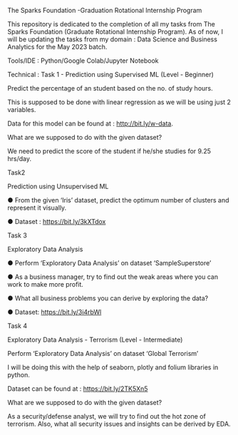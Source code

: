 The Sparks Foundation -Graduation Rotational Internship Program

This repository is dedicated to the completion of all my tasks from The Sparks Foundation (Graduate Rotational Internship Program). As of now, I will be updating the tasks from my domain : Data Science and Business Analytics for the May 2023 batch.

Tools/IDE : Python/Google Colab/Jupyter Notebook

Technical : Task 1 - Prediction using Supervised ML (Level - Beginner)

Predict the percentage of an student based on the no. of study hours.

This is supposed to be done with linear regression as we will be using just 2 variables. 

Data for this model can be found at : http://bit.ly/w-data.

What are we supposed to do with the given dataset?

We need to predict the score of the student if he/she studies for 9.25 hrs/day.


Task2

Prediction using Unsupervised ML

● From the given ‘Iris’ dataset, predict the optimum number of clusters and represent it visually.

● Dataset : https://bit.ly/3kXTdox


Task 3

Exploratory Data Analysis

● Perform ‘Exploratory Data Analysis’ on dataset ‘SampleSuperstore’

● As a business manager, try to find out the weak areas where you can work to make more profit.

● What all business problems you can derive by exploring the data?

● Dataset: https://bit.ly/3i4rbWl



Task 4 

Exploratory Data Analysis - Terrorism (Level - Intermediate)

Perform ‘Exploratory Data Analysis’ on dataset ‘Global Terrorism’

I will be doing this with the help of seaborn, plotly and folium libraries in python. 

Dataset can be found at : https://bit.ly/2TK5Xn5

What are we supposed to do with the given dataset?

As a security/defense analyst, we will try to find out the hot zone of terrorism.
Also, what all security issues and insights can be derived by EDA.
